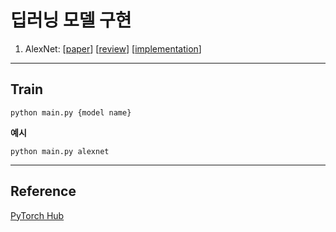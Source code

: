 # 딥러닝 모델 구현

1. AlexNet: [[paper](https://proceedings.neurips.cc/paper/2012/file/c399862d3b9d6b76c8436e924a68c45b-Paper.pdf)] [[review](https://jsgreen.tistory.com/9)] [[implementation](https://github.com/JSJSWON/dl-model-implementation/blob/main/models/alexnet.py)]

---

## Train
`python main.py {model name}`

**예시**

`python main.py alexnet`

---

## Reference

[PyTorch Hub](https://pytorch.org/hub/)
